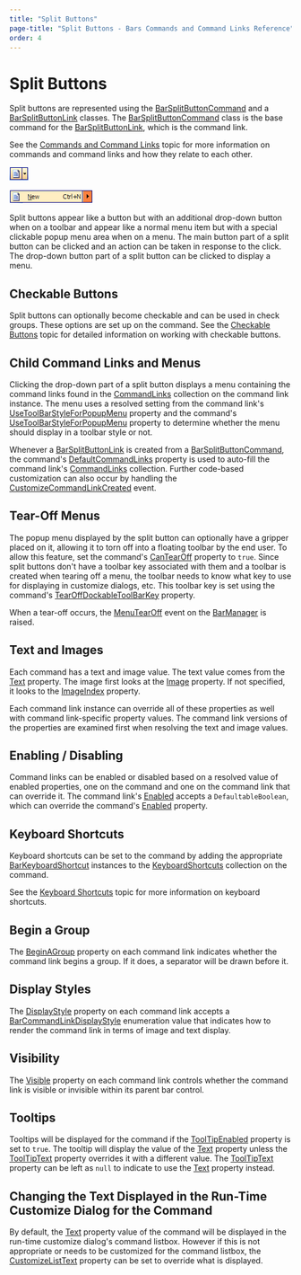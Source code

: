 ```yaml
---
title: "Split Buttons"
page-title: "Split Buttons - Bars Commands and Command Links Reference"
order: 4
---
```

# Split Buttons

Split buttons are represented using the [BarSplitButtonCommand](xref:ActiproSoftware.UI.WinForms.Controls.Bars.BarSplitButtonCommand) and a [BarSplitButtonLink](xref:ActiproSoftware.UI.WinForms.Controls.Bars.BarSplitButtonLink) classes.  The [BarSplitButtonCommand](xref:ActiproSoftware.UI.WinForms.Controls.Bars.BarSplitButtonCommand) class is the base command for the [BarSplitButtonLink](xref:ActiproSoftware.UI.WinForms.Controls.Bars.BarSplitButtonLink), which is the command link.

See the [Commands and Command Links](index.md) topic for more information on commands and command links and how they relate to each other.

![Screenshot](../images/bar-splitbutton-on-toolbar.gif)

![Screenshot](../images/bar-splitbutton-on-menu.gif)

Split buttons appear like a button but with an additional drop-down button when on a toolbar and appear like a normal menu item but with a special clickable popup menu area when on a menu.  The main button part of a split button can be clicked and an action can be taken in response to the click.  The drop-down button part of a split button can be clicked to display a menu.

## Checkable Buttons

Split buttons can optionally become checkable and can be used in check groups.  These options are set up on the command.  See the [Checkable Buttons](../checkable-buttons.md) topic for detailed information on working with checkable buttons.

## Child Command Links and Menus

Clicking the drop-down part of a split button displays a menu containing the command links found in the [CommandLinks](xref:ActiproSoftware.UI.WinForms.Controls.Bars.BarSplitButtonLink.CommandLinks) collection on the command link instance.  The menu uses a resolved setting from the command link's [UseToolBarStyleForPopupMenu](xref:ActiproSoftware.UI.WinForms.Controls.Bars.BarSplitButtonLink.UseToolBarStyleForPopupMenu) property and the command's [UseToolBarStyleForPopupMenu](xref:ActiproSoftware.UI.WinForms.Controls.Bars.BarSplitButtonCommand.UseToolBarStyleForPopupMenu) property to determine whether the menu should display in a toolbar style or not.

Whenever a [BarSplitButtonLink](xref:ActiproSoftware.UI.WinForms.Controls.Bars.BarSplitButtonLink) is created from a [BarSplitButtonCommand](xref:ActiproSoftware.UI.WinForms.Controls.Bars.BarSplitButtonCommand), the command's [DefaultCommandLinks](xref:ActiproSoftware.UI.WinForms.Controls.Bars.BarSplitButtonCommand.DefaultCommandLinks) property is used to auto-fill the command link's [CommandLinks](xref:ActiproSoftware.UI.WinForms.Controls.Bars.BarSplitButtonLink.CommandLinks) collection.  Further code-based customization can also occur by handling the [CustomizeCommandLinkCreated](xref:ActiproSoftware.UI.WinForms.Controls.Bars.BarManager.CustomizeCommandLinkCreated) event.

## Tear-Off Menus

The popup menu displayed by the split button can optionally have a gripper placed on it, allowing it to torn off into a floating toolbar by the end user.  To allow this feature, set the command's [CanTearOff](xref:ActiproSoftware.UI.WinForms.Controls.Bars.BarSplitButtonCommand.CanTearOff) property to `true`.  Since split buttons don't have a toolbar key associated with them and a toolbar is created when tearing off a menu, the toolbar needs to know what key to use for displaying in customize dialogs, etc.  This toolbar key is set using the command's [TearOffDockableToolBarKey](xref:ActiproSoftware.UI.WinForms.Controls.Bars.BarSplitButtonCommand.TearOffDockableToolBarKey) property.

When a tear-off occurs, the [MenuTearOff](xref:ActiproSoftware.UI.WinForms.Controls.Bars.BarManager.MenuTearOff) event on the [BarManager](xref:ActiproSoftware.UI.WinForms.Controls.Bars.BarManager) is raised.

## Text and Images

Each command has a text and image value.  The text value comes from the [Text](xref:ActiproSoftware.UI.WinForms.Controls.Bars.BarCommand.Text) property.  The image first looks at the [Image](xref:ActiproSoftware.UI.WinForms.Controls.Bars.BarCommand.Image) property.  If not specified, it looks to the [ImageIndex](xref:ActiproSoftware.UI.WinForms.Controls.Bars.BarCommand.ImageIndex) property.

Each command link instance can override all of these properties as well with command link-specific property values.  The command link versions of the properties are examined first when resolving the text and image values.

## Enabling / Disabling

Command links can be enabled or disabled based on a resolved value of enabled properties, one on the command and one on the command link that can override it.  The command link's [Enabled](xref:ActiproSoftware.UI.WinForms.Controls.Bars.BarCommandLink.Enabled) accepts a `DefaultableBoolean`, which can override the command's [Enabled](xref:ActiproSoftware.UI.WinForms.Controls.Bars.BarCommand.Enabled) property.

## Keyboard Shortcuts

Keyboard shortcuts can be set to the command by adding the appropriate [BarKeyboardShortcut](xref:ActiproSoftware.UI.WinForms.Controls.Bars.BarKeyboardShortcut) instances to the [KeyboardShortcuts](xref:ActiproSoftware.UI.WinForms.Controls.Bars.BarCommand.KeyboardShortcuts) collection on the command.

See the [Keyboard Shortcuts](../keyboard-shortcuts.md) topic for more information on keyboard shortcuts.

## Begin a Group

The [BeginAGroup](xref:ActiproSoftware.UI.WinForms.Controls.Bars.BarCommandLink.BeginAGroup) property on each command link indicates whether the command link begins a group.  If it does, a separator will be drawn before it.

## Display Styles

The [DisplayStyle](xref:ActiproSoftware.UI.WinForms.Controls.Bars.BarCommandLink.DisplayStyle) property on each command link accepts a [BarCommandLinkDisplayStyle](xref:ActiproSoftware.UI.WinForms.Controls.Bars.BarCommandLinkDisplayStyle) enumeration value that indicates how to render the command link in terms of image and text display.

## Visibility

The [Visible](xref:ActiproSoftware.UI.WinForms.Controls.Bars.BarCommandLink.Visible) property on each command link controls whether the command link is visible or invisible within its parent bar control.

## Tooltips

Tooltips will be displayed for the command if the [ToolTipEnabled](xref:ActiproSoftware.UI.WinForms.Controls.Bars.BarCommand.ToolTipEnabled) property is set to `true`.  The tooltip will display the value of the [Text](xref:ActiproSoftware.UI.WinForms.Controls.Bars.BarCommand.Text) property unless the [ToolTipText](xref:ActiproSoftware.UI.WinForms.Controls.Bars.BarCommand.ToolTipText) property overrides it with a different value.  The [ToolTipText](xref:ActiproSoftware.UI.WinForms.Controls.Bars.BarCommand.ToolTipText) property can be left as `null` to indicate to use the [Text](xref:ActiproSoftware.UI.WinForms.Controls.Bars.BarCommand.Text) property instead.

## Changing the Text Displayed in the Run-Time Customize Dialog for the Command

By default, the [Text](xref:ActiproSoftware.UI.WinForms.Controls.Bars.BarCommand.Text) property value of the command will be displayed in the run-time customize dialog's command listbox.  However if this is not appropriate or needs to be customized for the command listbox, the [CustomizeListText](xref:ActiproSoftware.UI.WinForms.Controls.Bars.BarCommand.CustomizeListText) property can be set to override what is displayed.
